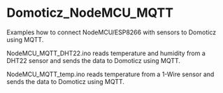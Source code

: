 # Domoticz_NodeMCU_MQTT
Examples how to connect NodeMCU/ESP8266 with sensors to Domoticz using MQTT.

NodeMCU_MQTT_DHT22.ino reads temperature and humidity from a DHT22 sensor and sends the data to Domoticz using MQTT.

NodeMCU_MQTT_temp.ino reads temperature from a 1-Wire sensor and sends the data to Domoticz using MQTT.
